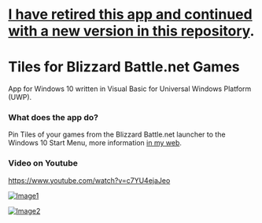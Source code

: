 # [I have retired this app and continued with a new version in this repository](https://github.com/pepeizq/Tiles-Games).

# Tiles for Blizzard Battle.net Games

App for Windows 10 written in Visual Basic for Universal Windows Platform (UWP).

### What does the app do?

Pin Tiles of your games from the Blizzard Battle.net launcher to the Windows 10 Start Menu, more information [in my web](https://pepeizqapps.com/app/blizzard-tiles/).

### Video on Youtube
https://www.youtube.com/watch?v=c7YU4ejaJeo

[![Image1](https://i.imgur.com/uQFhgUy.png)](https://pepeizqapps.com/app/blizzard-tiles/)

[![Image2](https://i.imgur.com/XFy4wtZ.png)](https://pepeizqapps.com/app/blizzard-tiles/)

